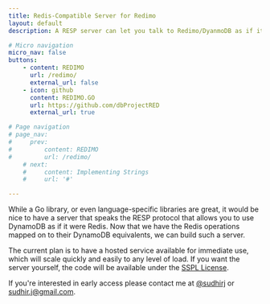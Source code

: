 ```yaml
---
title: Redis-Compatible Server for Redimo
layout: default
description: A RESP server can let you talk to Redimo/DyanmoDB as if it were Redis, with all your existing code and clients. 

# Micro navigation
micro_nav: false
buttons:
    - content: REDIMO
      url: /redimo/
      external_url: false
    - icon: github
      content: REDIMO.GO
      url: https://github.com/dbProjectRED
      external_url: true

# Page navigation
# page_nav:
#     prev:
#         content: REDIMO
#         url: /redimo/
    # next:
    #     content: Implementing Strings
    #     url: '#'

---
```


While a Go library, or even language-specific libraries are great, it would be nice to have a server that speaks the RESP protocol that allows you to use DynamoDB as if it were Redis. Now that we have the Redis operations mapped on to their DynamoDB equivalents, we can build such a server. 

The current plan is to have a hosted service available for immediate use, which will scale quickly and easily to any level of load. If you want the server yourself, the code will be available under the [SSPL License](https://www.mongodb.com/licensing/server-side-public-license).

If you're interested in early access please contact me at [@sudhirj](https://twitter.com/sudhirj) or [sudhir.j@gmail.com](mailto:sudhir.j@gmail.com).